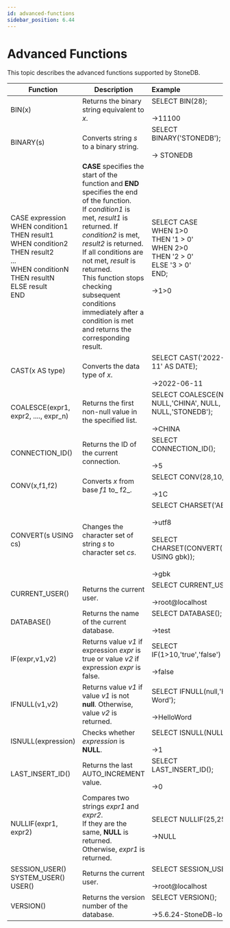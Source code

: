 ```yaml
---
id: advanced-functions
sidebar_position: 6.44
---
```


# Advanced Functions

This topic describes the advanced functions supported by StoneDB.

| **Function** | **Description** | **Example** |
| --- | --- | :-- |
| BIN(x) | Returns the binary string equivalent to _x_. | SELECT BIN(28);<br /><br />->11100 |
| BINARY(s) | Converts string _s_ to a binary string. | SELECT BINARY('STONEDB');<br /><br />-> STONEDB |
| CASE expression<br />WHEN condition1 THEN result1<br />WHEN condition2 THEN result2<br />...<br />WHEN conditionN THEN resultN<br />ELSE result<br />END | **CASE** specifies the start of the function and **END** specifies the end of the function. <br />If _condition1_ is met, _result1_ is returned. If _condition2_ is met, _result2_ is returned. If all conditions are not met, _result_ is returned. <br />This function stops checking subsequent conditions immediately after a condition is met and returns the corresponding result. | SELECT CASE <br />WHEN 1>0<br />THEN '1 > 0'<br />WHEN 2>0<br />THEN '2 > 0'<br />ELSE '3 > 0'<br />END;<br /><br />->1>0 |
| CAST(x AS type) | Converts the data type of _x_. | SELECT CAST('2022-06-11' AS DATE);<br /><br />->2022-06-11 |
| COALESCE(expr1, expr2, ...., expr_n) | Returns the first non-null value in the specified list. | SELECT COALESCE(NULL, NULL,'CHINA', NULL, NULL,'STONEDB');<br /><br />->CHINA |
| CONNECTION_ID() | Returns the ID of the current connection. | SELECT CONNECTION_ID();<br /><br />->5 |
| CONV(x,f1,f2) | Converts _x_ from base _f1_ to_ f2_. | SELECT CONV(28,10,16);<br /><br />->1C |
| CONVERT(s USING cs) | Changes the character set of string _s_ to character set _cs_. | SELECT CHARSET('ABC');<br /><br />->utf8 <br /><br />SELECT CHARSET(CONVERT('ABC' USING gbk));<br /><br />->gbk |
| CURRENT_USER() | Returns the current user. | SELECT CURRENT_USER();<br /><br />->root@localhost |
| DATABASE() | Returns the name of the current database. | SELECT DATABASE(); <br /><br />->test |
| IF(expr,v1,v2) | Returns value _v1_ if expression _expr_ is true or value _v2_ if expression _expr_ is false. | SELECT IF(1>10,'true','false') ;<br /><br />->false |
| IFNULL(v1,v2) | Returns value _v1_ if value _v1_ is not **null**. Otherwise, value _v2_ is returned. | SELECT IFNULL(null,'Hello Word');<br /><br />->HelloWord |
| ISNULL(expression) | Checks whether _expression_ is **NULL**. | SELECT ISNULL(NULL);<br /><br />->1 |
| LAST_INSERT_ID() | Returns the last AUTO_INCREMENT value. | SELECT LAST_INSERT_ID();<br /><br />->0 |
| NULLIF(expr1, expr2) | Compares two strings _expr1_ and _expr2_.<br />If they are the same, **NULL** is returned. Otherwise, _expr1_ is returned. | SELECT NULLIF(25,25);<br /><br />->NULL |
| SESSION_USER()<br />SYSTEM_USER()<br />USER() | Returns the current user. | SELECT SESSION_USER();<br /><br />->root@localhost |
| VERSION() | Returns the version number of the database. | SELECT VERSION();<br /><br />->5.6.24-StoneDB-log |
